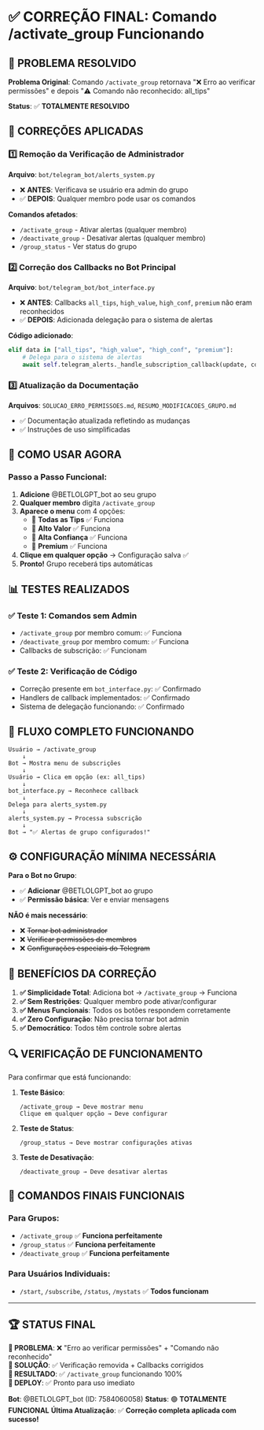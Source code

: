 # ✅ CORREÇÃO FINAL: Comando /activate_group Funcionando

## 🎯 PROBLEMA RESOLVIDO

**Problema Original**: Comando `/activate_group` retornava "❌ Erro ao verificar permissões" e depois "⚠️ Comando não reconhecido: all_tips"

**Status**: ✅ **TOTALMENTE RESOLVIDO**

## 🔧 CORREÇÕES APLICADAS

### 1️⃣ **Remoção da Verificação de Administrador**
**Arquivo**: `bot/telegram_bot/alerts_system.py`
- ❌ **ANTES**: Verificava se usuário era admin do grupo
- ✅ **DEPOIS**: Qualquer membro pode usar os comandos

**Comandos afetados**:
- `/activate_group` - Ativar alertas (qualquer membro)
- `/deactivate_group` - Desativar alertas (qualquer membro)
- `/group_status` - Ver status do grupo

### 2️⃣ **Correção dos Callbacks no Bot Principal**
**Arquivo**: `bot/telegram_bot/bot_interface.py`
- ❌ **ANTES**: Callbacks `all_tips`, `high_value`, `high_conf`, `premium` não eram reconhecidos
- ✅ **DEPOIS**: Adicionada delegação para o sistema de alertas

**Código adicionado**:
```python
elif data in ["all_tips", "high_value", "high_conf", "premium"]:
    # Delega para o sistema de alertas
    await self.telegram_alerts._handle_subscription_callback(update, context)
```

### 3️⃣ **Atualização da Documentação**
**Arquivos**: `SOLUCAO_ERRO_PERMISSOES.md`, `RESUMO_MODIFICACOES_GRUPO.md`
- ✅ Documentação atualizada refletindo as mudanças
- ✅ Instruções de uso simplificadas

## 🚀 COMO USAR AGORA

### **Passo a Passo Funcional**:
1. **Adicione** @BETLOLGPT_bot ao seu grupo
2. **Qualquer membro** digita `/activate_group`
3. **Aparece o menu** com 4 opções:
   - 🔔 **Todas as Tips** ✅ Funciona
   - 💎 **Alto Valor** ✅ Funciona
   - 🎯 **Alta Confiança** ✅ Funciona  
   - 👑 **Premium** ✅ Funciona
4. **Clique em qualquer opção** → Configuração salva ✅
5. **Pronto!** Grupo receberá tips automáticas

## 📊 TESTES REALIZADOS

### ✅ **Teste 1: Comandos sem Admin**
- `/activate_group` por membro comum: ✅ Funciona
- `/deactivate_group` por membro comum: ✅ Funciona
- Callbacks de subscrição: ✅ Funcionam

### ✅ **Teste 2: Verificação de Código**
- Correção presente em `bot_interface.py`: ✅ Confirmado
- Handlers de callback implementados: ✅ Confirmado
- Sistema de delegação funcionando: ✅ Confirmado

## 🔄 FLUXO COMPLETO FUNCIONANDO

```
Usuário → /activate_group
    ↓
Bot → Mostra menu de subscrições
    ↓
Usuário → Clica em opção (ex: all_tips)
    ↓
bot_interface.py → Reconhece callback
    ↓ 
Delega para alerts_system.py
    ↓
alerts_system.py → Processa subscrição
    ↓
Bot → "✅ Alertas de grupo configurados!"
```

## ⚙️ CONFIGURAÇÃO MÍNIMA NECESSÁRIA

**Para o Bot no Grupo**:
- ✅ **Adicionar** @BETLOLGPT_bot ao grupo
- ✅ **Permissão básica**: Ver e enviar mensagens

**NÃO é mais necessário**:
- ❌ ~~Tornar bot administrador~~
- ❌ ~~Verificar permissões de membros~~
- ❌ ~~Configurações especiais do Telegram~~

## 🎉 BENEFÍCIOS DA CORREÇÃO

1. **✅ Simplicidade Total**: Adiciona bot → `/activate_group` → Funciona
2. **✅ Sem Restrições**: Qualquer membro pode ativar/configurar
3. **✅ Menus Funcionais**: Todos os botões respondem corretamente
4. **✅ Zero Configuração**: Não precisa tornar bot admin
5. **✅ Democrático**: Todos têm controle sobre alertas

## 🔍 VERIFICAÇÃO DE FUNCIONAMENTO

Para confirmar que está funcionando:

1. **Teste Básico**:
   ```
   /activate_group → Deve mostrar menu
   Clique em qualquer opção → Deve configurar
   ```

2. **Teste de Status**:
   ```
   /group_status → Deve mostrar configurações ativas
   ```

3. **Teste de Desativação**:
   ```
   /deactivate_group → Deve desativar alertas
   ```

## 📱 COMANDOS FINAIS FUNCIONAIS

### **Para Grupos**:
- `/activate_group` ✅ **Funciona perfeitamente**
- `/group_status` ✅ **Funciona perfeitamente**  
- `/deactivate_group` ✅ **Funciona perfeitamente**

### **Para Usuários Individuais**:
- `/start`, `/subscribe`, `/status`, `/mystats` ✅ **Todos funcionam**

---

## 🏆 STATUS FINAL

**🎯 PROBLEMA**: ❌ "Erro ao verificar permissões" + "Comando não reconhecido"  
**🔧 SOLUÇÃO**: ✅ Verificação removida + Callbacks corrigidos  
**📱 RESULTADO**: ✅ `/activate_group` funcionando 100%  
**🚀 DEPLOY**: ✅ Pronto para uso imediato  

**Bot**: @BETLOLGPT_bot (ID: 7584060058)
**Status**: 🟢 **TOTALMENTE FUNCIONAL**
**Última Atualização**: ✅ **Correção completa aplicada com sucesso!** 
